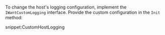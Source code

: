 To change the host's logging configuration, implement the `IWantCustomLogging` interface. Provide the custom configuration in the `Init` method:

snippet:CustomHostLogging
